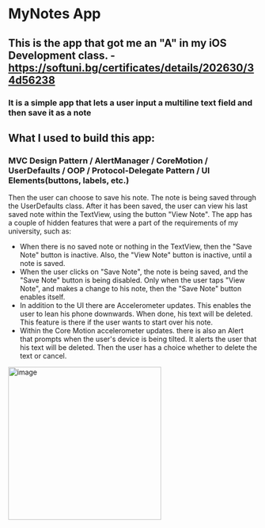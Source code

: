 # MyNotes App
## This is the app that got me an "A" in my iOS Development class. - https://softuni.bg/certificates/details/202630/34d56238
### It is a simple app that lets a user input a multiline text field and then save it as a note

## What I used to build this app: 
### MVC Design Pattern / AlertManager / CoreMotion / UserDefaults / OOP / Protocol-Delegate Pattern / UI Elements(buttons, labels, etc.)
Then the user can choose to save his note. The note is being saved through the UserDefaults class. After it has been saved, the user can view his last saved note within the TextView, using the button "View Note". The app has a couple of hidden features that were a part of the requirements of my university, such as:
- When there is no saved note or nothing in the TextView, then the "Save Note" button is inactive. Also, the "View Note" button is inactive, until a note is saved.
- When the user clicks on "Save Note", the note is being saved, and the "Save Note" button is being disabled. Only when the user taps "View Note", and makes a change to his note, then the "Save Note" button enables itself.
- In addition to the UI there are Accelerometer updates. This enables the user to lean his phone downwards. When done, his text will be deleted. This feature is there if the user wants to start over his note.
- Within the Core Motion accelerometer updates. there is also an Alert that prompts when the user's device is being tilted. It alerts the user that his text will be deleted. Then the user has a choice whether to delete the text or cancel.

<img width="309" alt="image" src="https://github.com/John-Mark01/MyNotes-EXAM/assets/147177515/d954f89d-ea54-4743-9a3f-2f2082ab4153">
